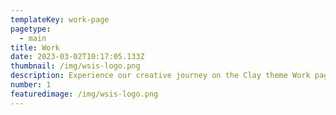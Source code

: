 ```yaml
---
templateKey: work-page
pagetype:
  - main
title: Work
date: 2023-03-02T10:17:05.133Z
thumbnail: /img/wsis-logo.png
description: Experience our creative journey on the Clay theme Work page. Explore our portfolio and witness the artistry behind our projects.
number: 1
featuredimage: /img/wsis-logo.png
---
```



